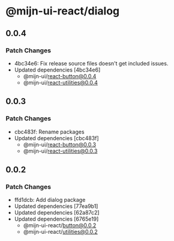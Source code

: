 # @mijn-ui-react/dialog

## 0.0.4

### Patch Changes

- 4bc34e6: Fix release source files doesn't get included issues.
- Updated dependencies [4bc34e6]
  - @mijn-ui/react-button@0.0.4
  - @mijn-ui/react-utilities@0.0.4

## 0.0.3

### Patch Changes

- cbc483f: Rename packages
- Updated dependencies [cbc483f]
  - @mijn-ui/react-button@0.0.3
  - @mijn-ui/react-utilities@0.0.3

## 0.0.2

### Patch Changes

- ffd1dcb: Add dialog package
- Updated dependencies [77ea9b1]
- Updated dependencies [62a87c2]
- Updated dependencies [6765e19]
  - @mijn-ui-react/button@0.0.2
  - @mijn-ui-react/utilities@0.0.2
